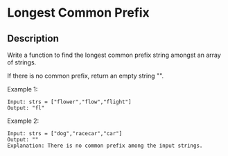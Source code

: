 # Longest Common Prefix
## Description

Write a function to find the longest common prefix string amongst an array of strings.

If there is no common prefix, return an empty string "".

Example 1:

```
Input: strs = ["flower","flow","flight"]
Output: "fl"
```

Example 2:

```
Input: strs = ["dog","racecar","car"]
Output: ""
Explanation: There is no common prefix among the input strings.
```
